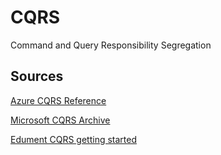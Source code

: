 # CQRS

Command and Query Responsibility Segregation


## Sources

[Azure CQRS Reference](https://docs.microsoft.com/en-us/azure/architecture/patterns/cqrs)

[Microsoft CQRS Archive](https://github.com/MicrosoftArchive/cqrs-journey/wiki/Glossary)

[Edument CQRS getting started](http://www.cqrs.nu/Faq/)
